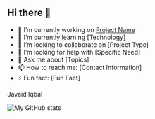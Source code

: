 ## Hi there 👋

<!--
**javaidiqbal11/javaidiqbal11** is a ✨ _special_ ✨ repository because its `README.md` (this file) appears on your GitHub profile.

-->

- 🔭 I’m currently working on [Project Name](link)
- 🌱 I’m currently learning [Technology]
- 👯 I’m looking to collaborate on [Project Type]
- 🤔 I’m looking for help with [Specific Need]
- 💬 Ask me about [Topics]
- 📫 How to reach me: [Contact Information]
- ⚡ Fun fact: [Fun Fact]


Javaid Iqbal

![My GitHub stats](https://github-readme-stats.vercel.app/api?username=javaidiqbal11&show_icons=true)

